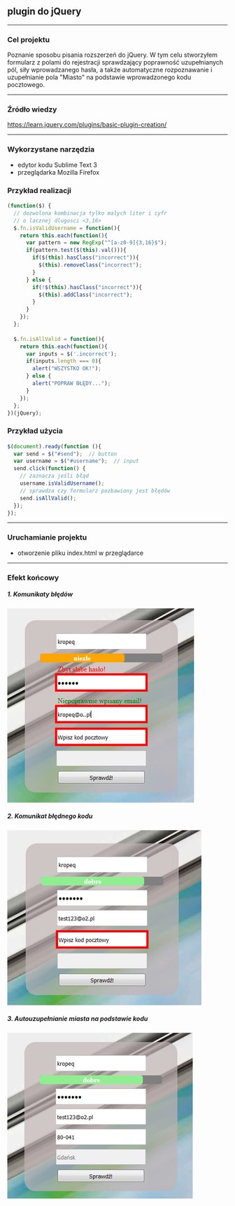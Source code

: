 ##  plugin do jQuery

----
### Cel projektu

Poznanie sposobu pisania rozszerzeń do jQuery. W tym celu stworzyłem formularz z polami do rejestracji sprawdzający poprawność uzupełnianych pól, siły wprowadzanego hasła, a także automatyczne rozpoznawanie i uzupełnianie pola "Miasto" na podstawie wprowadzonego kodu pocztowego.

----
### Źródło wiedzy

https://learn.jquery.com/plugins/basic-plugin-creation/

----
### Wykorzystane narzędzia

* edytor kodu Sublime Text 3
* przeglądarka Mozilla Firefox

### Przykład realizacji

```javascript
(function($) {
  // dozwolona kombinacja tylko malych liter i cyfr 
  // o lacznej dlugosci <3,16>
  $.fn.isValidUsername = function(){
    return this.each(function(){
      var pattern = new RegExp("^[a-z0-9]{3,16}$");
      if(pattern.test($(this).val())){
        if($(this).hasClass("incorrect")){
          $(this).removeClass("incorrect");
        }
      } else {
        if(!$(this).hasClass("incorrect")){
          $(this).addClass("incorrect");
        }
      }
    });
  };
  
  $.fn.isAllValid = function(){
    return this.each(function(){
      var inputs = $('.incorrect');
      if(inputs.length === 0){
        alert("WSZYSTKO OK!");
      } else {
        alert("POPRAW BŁĘDY...");
      }
    });
  };
})(jQuery);
```

### Przykład użycia

```javascript
$(document).ready(function (){
  var send = $("#send");  // button
  var username = $("#username");  // input
  send.click(function() {
    // zaznacza jeśli błąd
    username.isValidUsername();
    // sprawdza czy formularz pozbawiony jest błędów
    send.isAllValid();
  });
});
```

----
### Uruchamianie projektu

* otworzenie pliku index.html w przeglądarce

----
### Efekt końcowy

##### 1. Komunikaty błędów

![alt tag](https://github.com/kropeq/jQuery-plugin/blob/master/screens/komunikaty.png)


##### 2. Komunikat błędnego kodu

![alt tag](https://github.com/kropeq/jQuery-plugin/blob/master/screens/blad_kod_pocztowy.png)


##### 3. Autouzupełnianie miasta na podstawie kodu

![alt tag](https://github.com/kropeq/jQuery-plugin/blob/master/screens/autouzupelnianie_miasta.png)
